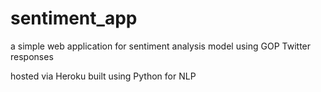 # sentiment_app
a simple web application for sentiment analysis model using GOP Twitter responses

hosted via Heroku
built using Python for NLP
